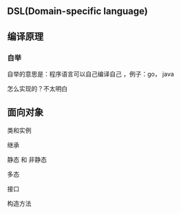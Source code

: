 ## DSL(Domain-specific language)

## 编译原理

### 自举
自举的意思是：程序语言可以自己编译自己 ，例子：go， java

怎么实现的？不太明白



## 面向对象

类和实例

继承

静态 和 非静态

多态

接口

构造方法


